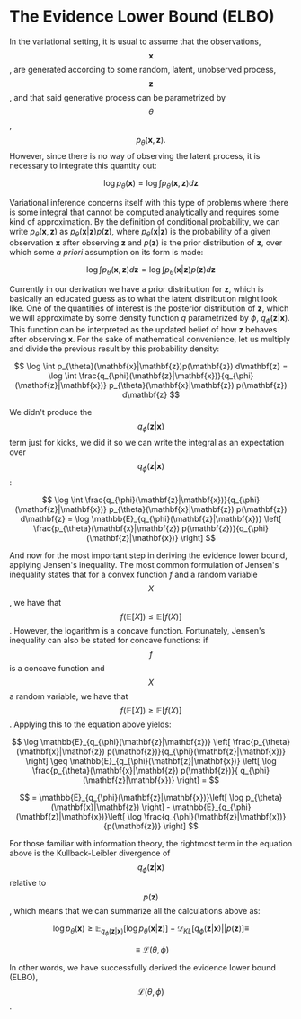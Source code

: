 # The Evidence Lower Bound (ELBO)

In the variational setting, it is usual to assume that the observations, $$\mathbf{x}$$, are generated according to some random, latent, unobserved process, $$\mathbf{z}$$, and that said generative process can be parametrized by $$\theta$$, $$p_{\theta}(\mathbf{x}, \mathbf{z}).$$ However, since there is no way of observing the latent process, it is necessary to integrate this quantity out:

$$\log p_{\theta}(\mathbf{x}) = \log \int p_{\theta}(\mathbf{x}, \mathbf{z}) d \mathbf{z}$$

Variational inference concerns itself with this type of problems where there is some integral that cannot be computed analytically and requires some kind of approximation. By the definition of conditional probability, we can write $p_{\theta}(\mathbf{x}, \mathbf{z})$ as $p_{\theta}(\mathbf{x}|\mathbf{z}) p(\mathbf{z})$, where $p_{\theta}(\mathbf{x}|\mathbf{z})$ is the probability of a given observation $\mathbf{x}$ after observing $\mathbf{z}$ and $p(\mathbf{z})$ is the prior distribution of $\mathbf{z}$, over which some *a priori* assumption on its form is made:

$$
\log \int p_{\theta}(\mathbf{x},\mathbf{z}) d\mathbf{z} = \log \int p_{\theta}(\mathbf{x}|\mathbf{z}) p(\mathbf{z}) d\mathbf{z}
$$

Currently in our derivation we have a prior distribution for $\mathbf{z}$, which is basically an educated guess as to what the latent distribution might look like. One of the quantities of interest is the posterior distribution of $\mathbf{z}$, which we will approximate by some density function $q$ parametrized by $\phi$, $q_{\phi}(\mathbf{z}|\mathbf{x})$. This function can be interpreted as the updated belief of how $\mathbf{z}$ behaves after observing $\mathbf{x}$. For the sake of mathematical convenience, let us multiply and divide the previous result by this probability density:

$$
\log \int p_{\theta}(\mathbf{x}|\mathbf{z})p(\mathbf{z}) d\mathbf{z} = \log \int \frac{q_{\phi}(\mathbf{z}|\mathbf{x})}{q_{\phi}(\mathbf{z}|\mathbf{x})} p_{\theta}(\mathbf{x}|\mathbf{z}) p(\mathbf{z}) d\mathbf{z}
$$

We didn't produce the $$q_{\phi}(\mathbf{z}|\mathbf{x})$$ term just for kicks, we did it so we can write the integral as an expectation over $$q_{\phi}(\mathbf{z}|\mathbf{x})$$:

$$
\log \int \frac{q_{\phi}(\mathbf{z}|\mathbf{x})}{q_{\phi}(\mathbf{z}|\mathbf{x})} p_{\theta}(\mathbf{x}|\mathbf{z}) p(\mathbf{z}) d\mathbf{z} = \log \mathbb{E}_{q_{\phi}(\mathbf{z}|\mathbf{x})} \left[ \frac{p_{\theta}(\mathbf{x}|\mathbf{z}) p(\mathbf{z})}{q_{\phi}(\mathbf{z}|\mathbf{x})} \right]
$$

And now for the most important step in deriving the evidence lower bound, applying Jensen's inequality. The most common formulation of Jensen's inequality states that for a convex function $f$ and a random variable $$X$$, we have that $$f(\mathbb{E}[X]) \leq \mathbb{E}[f(X)]$$. However, the logarithm is a concave function. Fortunately, Jensen's inequality can also be stated for concave functions: if $$f$$ is a concave function and $$X$$ a random variable, we have that $$f(\mathbb{E}[X]) \geq \mathbb{E}[f(X)]$$. Applying this to the equation above yields:

$$
\log \mathbb{E}_{q_{\phi}(\mathbf{z}|\mathbf{x})} \left[ \frac{p_{\theta}(\mathbf{x}|\mathbf{z}) p(\mathbf{z})}{q_{\phi}(\mathbf{z}|\mathbf{x})} \right] \geq \mathbb{E}_{q_{\phi}(\mathbf{z}|\mathbf{x})} \left[ \log \frac{p_{\theta}(\mathbf{x}|\mathbf{z}) p(\mathbf{z})}{ q_{\phi}(\mathbf{z}|\mathbf{x})} \right] =
$$

$$
= \mathbb{E}_{q_{\phi}(\mathbf{z}|\mathbf{x})}\left[ \log p_{\theta}(\mathbf{x}|\mathbf{z}) \right] - \mathbb{E}_{q_{\phi}(\mathbf{z}|\mathbf{x})}\left[ \log \frac{q_{\phi}(\mathbf{z}|\mathbf{x})}{p(\mathbf{z})} \right]
$$

For those familiar with information theory, the rightmost term in the equation above is the Kullback-Leibler divergence of $$q_{\phi}(\mathbf{z}|\mathbf{x})$$ relative to $$p(\mathbf{z})$$, which means that we can summarize all the calculations above as:

$$
\log p_{\theta}(\mathbf{x}) \geq \mathbb{E}_{q_{\phi}(\mathbf{z}|\mathbf{x})}\left[ \log p_{\theta}(\mathbf{x}|\mathbf{z}) \right] - \mathcal{D}_{KL} \left[ q_{\phi}(\mathbf{z}|\mathbf{x}) || p(\mathbf{z}) \right] \equiv 
$$

$$
\equiv \mathcal{L}(\theta, \phi)
$$

In other words, we have successfully derived the evidence lower bound (ELBO), $$\mathcal{L}(\theta, \phi)$$.